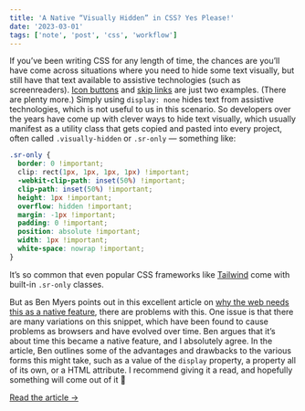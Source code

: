 ```yaml
---
title: 'A Native “Visually Hidden” in CSS? Yes Please!'
date: '2023-03-01'
tags: ['note', 'post', 'css', 'workflow']
---
```


If you’ve been writing CSS for any length of time, the chances are you’ll have come across situations where you need to hide some text visually, but still have that text available to assistive technologies (such as screenreaders). [Icon buttons](https://www.sarasoueidan.com/blog/accessible-icon-buttons/) and [skip links](https://css-tricks.com/how-to-create-a-skip-to-content-link/) are just two examples. (There are plenty more.) Simply using `display: none` hides text from assistive technologies, which is not useful to us in this scenario. So developers over the years have come up with clever ways to hide text visually, which usually manifest as a utility class that gets copied and pasted into every project, often called `.visually-hidden` or `.sr-only` — something like:

```css
.sr-only {
  border: 0 !important;
  clip: rect(1px, 1px, 1px, 1px) !important;
  -webkit-clip-path: inset(50%) !important;
  clip-path: inset(50%) !important;
  height: 1px !important;
  overflow: hidden !important;
  margin: -1px !important;
  padding: 0 !important;
  position: absolute !important;
  width: 1px !important;
  white-space: nowrap !important;
}
```

It’s so common that even popular CSS frameworks like [Tailwind](https://tailwindcss.com) come with built-in `.sr-only` classes.

But as Ben Myers points out in this excellent article on [why the web needs this as a native feature](https://benmyers.dev/blog/native-visually-hidden/), there are problems with this. One issue is that there are many variations on this snippet, which have been found to cause problems as browsers and have evolved over time. Ben argues that it’s about time this became a native feature, and I absolutely agree. In the article, Ben outlines some of the advantages and drawbacks to the various forms this might take, such as a value of the `display` property, a property all of its own, or a HTML attribute. I recommend giving it a read, and hopefully something will come out of it 🙂

[Read the article →](https://benmyers.dev/blog/native-visually-hidden/)
